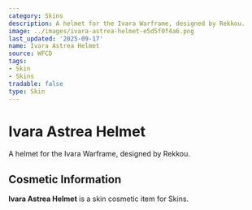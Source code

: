 ```yaml
---
category: Skins
description: A helmet for the Ivara Warframe, designed by Rekkou.
image: ../images/ivara-astrea-helmet-e5d5f0f4a6.png
last_updated: '2025-09-17'
name: Ivara Astrea Helmet
source: WFCD
tags:
- Skin
- Skins
tradable: false
type: Skin
---
```


# Ivara Astrea Helmet

A helmet for the Ivara Warframe, designed by Rekkou.

## Cosmetic Information

**Ivara Astrea Helmet** is a skin cosmetic item for Skins.

